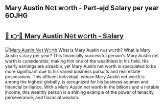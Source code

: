 ## Mary Austin N𝚎t w𝚘rth - Part-ejd S𝚊lary per year 6OJHG

# <h2><a href="http://gc3r4b.nevu.top/?p=Mary+Austin">🔗 👉🔴 Mary Austin N𝚎t w𝚘rth - S𝚊lary</a></h2>

[![Mary Austin N𝚎t W𝚘rth](https://i.imgur.com/Oavwk0R.jpeg)](http://gc3r4b.nevu.top/?p=Mary+Austin)
What is Mary Austin n𝚎t w𝚘rth? What is Mary Austin s𝚊lary per year?
This financially successful person's Mary Austin net worth is considerable, making him one of the wealthiest in his field. His yearly earnings are sizeable, yet Mary Austin net worth is speculated to be more significant due to his varied business pursuits and real estate possessions. This affluent individual, whose Mary Austin net worth is among the highest globally, is recognized for his business acumen and financial brilliance. With a Mary Austin net worth in the billions and a notable income, this wealthy person is a shining example of the power of tenacity, perseverance, and financial wisdom.
